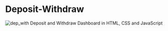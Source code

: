 # Deposit-Withdraw
![dep_with](https://user-images.githubusercontent.com/31029205/147227204-8d19377a-a1ad-4d5c-a7cc-b14c5c486139.png)
Deposit and Withdraw Dashboard in HTML, CSS and JavaScript
